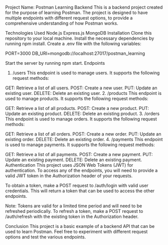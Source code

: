Project Name: Postman Learning Backend
This is a backend project created for the purpose of learning Postman. The project is designed to have multiple endpoints with different request options, to provide a comprehensive understanding of how Postman works.

Technologies Used
Node.js
Express.js
MongoDB
Installation
Clone this repository to your local machine.
Install the necessary dependencies by running npm install.
Create a .env file with the following variables:

PORT=3000
DB_URI=mongodb://localhost:27017/postman_learning

Start the server by running npm start.
Endpoints
1. /users
This endpoint is used to manage users. It supports the following request methods:

GET: Retrieve a list of all users.
POST: Create a new user.
PUT: Update an existing user.
DELETE: Delete an existing user.
2. /products
This endpoint is used to manage products. It supports the following request methods:

GET: Retrieve a list of all products.
POST: Create a new product.
PUT: Update an existing product.
DELETE: Delete an existing product.
3. /orders
This endpoint is used to manage orders. It supports the following request methods:

GET: Retrieve a list of all orders.
POST: Create a new order.
PUT: Update an existing order.
DELETE: Delete an existing order.
4. /payments
This endpoint is used to manage payments. It supports the following request methods:

GET: Retrieve a list of all payments.
POST: Create a new payment.
PUT: Update an existing payment.
DELETE: Delete an existing payment.
Authentication
This project uses JSON Web Tokens (JWT) for authentication. To access any of the endpoints, you will need to provide a valid JWT token in the Authorization header of your requests.

To obtain a token, make a POST request to /auth/login with valid user credentials. This will return a token that can be used to access the other endpoints.

Note: Tokens are valid for a limited time period and will need to be refreshed periodically. To refresh a token, make a POST request to /auth/refresh with the existing token in the Authorization header.

Conclusion
This project is a basic example of a backend API that can be used to learn Postman. Feel free to experiment with different request options and test the various endpoints.